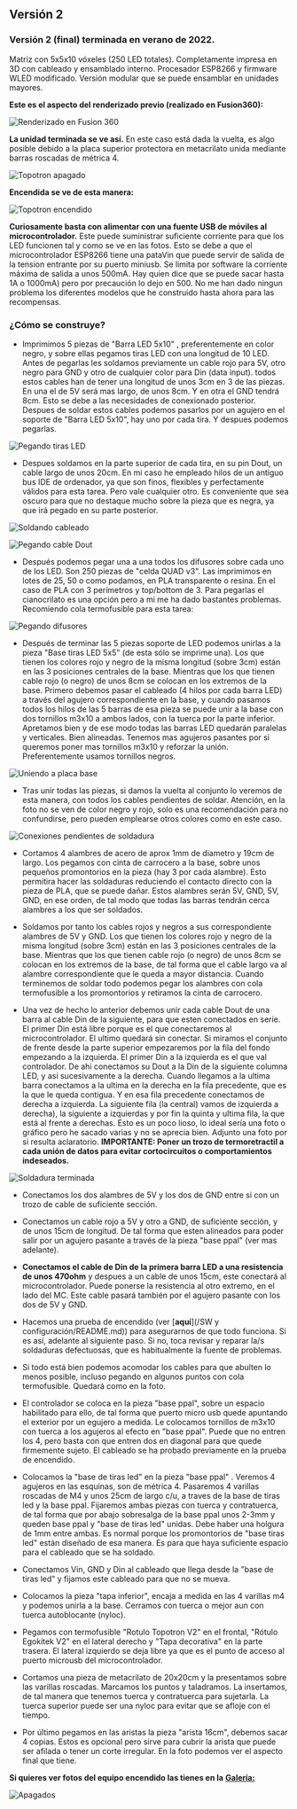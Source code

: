 ## Versión 2


### **Versión 2** (final) terminada en verano de 2022. 
 
Matriz con 5x5x10 vóxeles (250 LED totales). Completamente impresa en 3D con cableado y ensamblado interno. Procesador ESP8266 y firmware WLED modificado. Versión modular que se puede ensamblar en unidades mayores.

**Este es el aspecto del renderizado previo (realizado en Fusion360):**

![Renderizado en Fusion 360](Imagenes/TopotronS1.png)

**La unidad terminada se ve así.** En este caso está dada la vuelta, es algo posible debido a la placa superior protectora en metacrilato unida mediante barras roscadas de métrica 4.

![Topotron apagado](Imagenes/Apagado.png)

**Encendida se ve de esta manera:**

![Topotron encendido](Imagenes/Encendido.png)

**Curiosamente basta con alimentar con una fuente USB de móviles al microcontrolador.** Este puede suministrar suficiente corriente para que los LED funcionen tal y como se ve en las fotos. Esto se debe a que el microcontrolador ESP8266 tiene una pataVin que puede servir de salida de la tension entrante por su puerto miniusb. Se limita por software la corriente máxima de salida a unos 500mA. Hay quien dice que se puede sacar hasta 1A o 1000mA) pero por precaución lo dejo en 500. No me han dado ningun problema los diferentes modelos que he construido hasta ahora para las recompensas.

### ¿Cómo se construye?

- Imprimimos 5 piezas de "Barra LED 5x10" , preferentemente en color negro, y sobre ellas pegamos tiras LED con una longitud de 10 LED. Antes de pegarlas les soldamos previamente un cable rojo para 5V, otro negro para GND y otro de cualquier color para Din (data input). todos estos cables han de tener una longitud de unos 3cm en 3 de las piezas. En una el de 5V será mas largo, de unos 8cm. Y en otra el GND tendrá 8cm. Esto se debe a las necesidades de conexionado posterior. Despues de soldar estos cables podemos pasarlos por un agujero en el soporte de "Barra LED 5x10", hay uno por cada tira. Y despues podemos pegarlas.

![Pegando tiras LED](Imagenes/Pegandotirasled.png)

- Despues soldamos en la parte superior de cada tira, en su pin Dout, un cable largo de unos 20cm. En mi caso he empleado hilos de un antiguo bus IDE de ordenador, ya que son finos, flexibles y perfectamente válidos para esta tarea. Pero vale cualquier otro. Es conveniente que sea oscuro para que no destaque mucho sobre la pieza que es negra, ya que irá pegado en su parte posterior.

![Soldando cableado](Imagenes/Soldandocableado.png)

![Pegando cable Dout](Imagenes/PegandocableDout.png)

- Después podemos pegar una a una todos los difusores sobre cada uno de los LED. Son 250 piezas de "celda QUAD v3". Las imprimimos en lotes de 25, 50 o como podamos, en PLA transparente o resina. En el caso de PLA con 3 perímetros y top/bottom de 3. Para pegarlas  el cianocrilato es una opción pero a mi me ha dado bastantes problemas. Recomiendo cola termofusible para esta tarea:

![Pegando difusores](Imagenes/Pegandodifusores.png)

- Después de terminar las 5 piezas soporte de LED podemos unirlas a la pieza "Base tiras LED 5x5" (de esta sólo se imprime una). Los que tienen los colores rojo y negro de la misma longitud (sobre 3cm) están en las 3 posiciones centrales de la base. Mientras que los que tienen cable rojo (o negro) de unos 8cm se colocan en los extremos de la base. Primero debemos pasar el cableado (4 hilos por cada barra LED) a través del agujero correspondiente en la base, y cuando pasamos todos los hilos de las 5 barras de esa pieza se puede unir a la base con dos tornillos m3x10 a ambos lados, con la tuerca por la parte inferior. Apretamos bien y de ese modo todas las barras LED quedarán paralelas y verticales. Bien alineadas. Tenemos mas agujeros pasantes por si queremos poner mas tornillos m3x10 y reforzar la unión. Preferentemente usamos tornillos negros.

![Uniendo a placa base](Imagenes/Uniendoaplacabase.png)

- Tras unir todas las piezas, si damos la vuelta al conjunto lo veremos de esta manera, con todos los cables pendientes de soldar. Atención, en la foto no se ven de color negro y rojo, solo es una recomendación para no confundirse, pero pueden emplearse otros colores como en este caso.

![Conexiones pendientes de soldadura](Imagenes/Conexionespdtessoldadura.png)

- Cortamos 4 alambres de acero de aprox 1mm de diametro y 19cm de largo. Los pegamos con cinta de carrocero a la base, sobre unos pequeños promontorios en la pieza (hay 3 por cada alambre). Esto permitira hacer las soldaduras reduciendo el contacto directo con la pieza de PLA, que se puede dañar. Estos alambres serán 5V, GND, 5V, GND, en ese orden, de tal modo que todas las barras tendrán cerca alambres a los que ser soldados.

- Soldamos por tanto los cables rojos y negros a sus correspondiente alambres de 5V y GND. Los que tienen los colores rojo y negro de la misma longitud (sobre 3cm) están en las 3 posiciones centrales de la base. Mientras que los que tienen cable rojo (o negro) de unos 8cm se colocan en los extremos de la base, de tal forma que el cable largo va al alambre correspondiente que le queda a mayor distancia. Cuando terminemos de soldar todo podemos pegar los alambres con cola termofusible a los promontorios y retiramos la cinta de carrocero.

- Una vez de hecho lo anterior debemos unir cada cable Dout de una barra al cable Din de la siguiente, para que esten conectados en serie. El primer Din está libre porque es el que conectaremos al microcontrolador. El ultimo quedará sin conectar. Si miramos el conjunto de frente desde la parte superior empezaremos por la fila del fondo empezando a la izquierda. El primer Din a la izquierda es el que val controlador. De ahi conectamos su Dout a la Din de la siguiente columna LED, y asi sucesivamente a la derecha. Cuando llegamos a la ultima barra conectamos a la ultima en la derecha en la fila precedente, que es la que le queda contigua. Y en esa fila precedente conectamos de derecha a izquierda. La siguiente fila (la central) vamos de izquierda a derecha), la siguiente a izquierdas y por fin la quinta y ultima fila, la que está al frente a derechas. Esto es un poco lioso, lo ideal sería una foto o gráfico pero he sacado varias y no se aprecia bien. Adjunto una foto por si resulta aclaratorio. **IMPORTANTE: Poner un trozo de termoretractil a cada unión de datos para evitar cortocircuitos o comportamientos indeseados.**

![Soldadura terminada](Imagenes/Soldaduraterminada.png)

- Conectamos los dos alambres de 5V y los dos de GND entre si con un trozo de cable de suficiente sección.

- Conectamos un cable rojo a 5V y otro a GND, de suficiente sección, y de unos 15cm de longitud. De tal forma que esten alineados para poder salir por un agujero pasante a través de la pieza "base ppal" (ver mas adelante).

- **Conectamos el cable de Din de la primera barra LED a una resistencia de unos 470ohm** y despues a un cable de unos 15cm, este conectará al microcontrolador. Puede ponerse la resistencia al otro extremo, en el lado del MC. Este cable pasará también por el agujero pasante con los dos de 5V y GND.

- Hacemos una prueba de encendido (ver [**aquí**](/SW y configuración/README.md)) para asegurarnos de que todo funciona. Si es así, adelante al siguiente paso. Si no, toca revisar y reparar la/s soldaduras defectuosas, que es habitualmente la fuente de problemas.

- Si todo está bien podemos acomodar los cables para que abulten lo menos posible, incluso pegando en algunos puntos con cola termofusible. Quedará como en la foto.

- El controlador se coloca en la pieza "base ppal", sobre un espacio habilitado para ello, de tal forma que puerto micro usb quede apuntando el exterior por un egujero a medida. Le colocamos tornillos de m3x10 con tuerca a los agujeros al efecto en "base ppal". Puede que no entren los 4, pero basta con que entren dos en diagonal para que quede firmemente sujeto. El cableado se ha probado previamente en la prueba de encendido.

- Colocamos la "base de tiras led" en la pieza "base ppal" . Veremos 4 agujeros en las esquinas, son de métrica 4. Pasaremos 4 varillas roscadas de M4 y unos 25cm de largo c/u, a traves de la base de tiras led y la base ppal. Fijaremos ambas piezas con tuerca y contratuerca, de tal forma que por abajo sobresalga de la base ppal unos 2-3mm y queden base ppal y "base de tiras led" unidas. Debe haber una holgura de 1mm entre ambas. Es normal porque los promontorios de "base tiras led" están diseñado de esa manera. Es para que haya suficiente espacio para el cableado que se ha soldado.

- Conectamos Vin, GND y Din al cableado que llega desde la "base de tiras led" y fijamos este cableado para que no se mueva.

- Colocamos la pieza "tapa inferior", encaja a medida en las 4 varillas m4 y podemos unirla a la base. Cerramos con tuerca o mejor aun con tuerca autoblocante (nyloc).

- Pegamos con termofusible "Rotulo Topotron V2" en el frontal, "Rótulo Egokitek V2" en el lateral derecho y "Tapa decorativa" en la parte trasera. El lateral izquierdo se deja libre ya que es el punto de acceso al puerto microusb del microcontrolador.

- Cortamos una pieza de metacrilato de 20x20cm y la presentamos sobre las varillas roscadas. Marcamos los puntos y taladramos. La insertamos, de tal manera que tenemos tuerca y contratuerca para sujetarla. La tuerca superior puede ser una nyloc para evitar que se afloje con el tiempo.

- Por último pegamos en las aristas la pieza "arista 16cm", debemos sacar 4 copias. Estos es opcional pero sirve para cubrir la arista que puede ser afilada o tener un corte irregular. En la foto podemos ver el aspecto final que tiene. 
 

**Si quieres ver fotos del equipo encendido las tienes en la**  [**Galería:**](/Galería)

![Apagados](Imagenes/Apagados.png)







